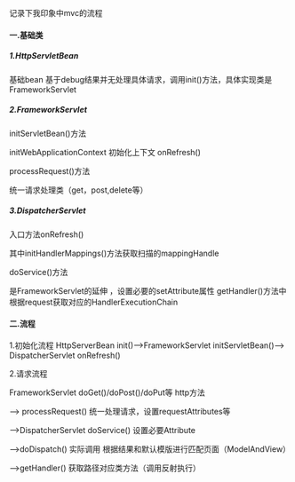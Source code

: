 记录下我印象中mvc的流程

#### 一.基础类

##### 1.HttpServletBean

基础bean 基于debug结果并无处理具体请求，调用init()方法，具体实现类是 FrameworkServlet

##### 2.FrameworkServlet

initServletBean()方法

initWebApplicationContext  初始化上下文  onRefresh()  

processRequest()方法

统一请求处理类（get，post,delete等）

##### 3.DispatcherServlet

入口方法onRefresh()

其中initHandlerMappings()方法获取扫描的mappingHandle

doService()方法

是FrameworkServlet的延伸 ，设置必要的setAttribute属性  getHandler()方法中根据request获取对应的HandlerExecutionChain

#### 二.流程

1.初始化流程 HttpServerBean init()-->FrameworkServlet initServletBean()--> DispatcherServlet onRefresh()

2.请求流程  

FrameworkServlet  doGet()/doPost()/doPut等     http方法

 --> processRequest()   统一处理请求，设置requestAttributes等

 -->DispatcherServlet doService() 设置必要Attribute

-->doDispatch() 实际调用 根据结果和默认模版进行匹配页面（ModelAndView）

-->getHandler() 获取路径对应类方法（调用反射执行）


